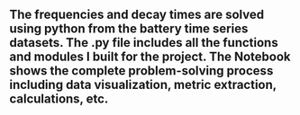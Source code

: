 ## The frequencies and decay times are solved using python from the battery time series datasets. The .py file includes all the functions and modules I built for the project. The Notebook shows the complete problem-solving process including data visualization, metric extraction, calculations, etc.
